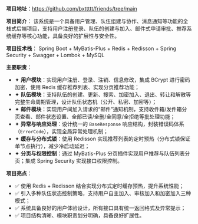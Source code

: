 **项目地址**：https://github.com/bxttttt/friends/tree/main

**项目简介**：
该系统是一个具备用户管理、队伍组建与协作、消息通知等功能的全栈式后端项目，支持用户注册登录、队伍的创建与加入、邮件式申请审批、推荐系统缓存等核心功能，具备良好的扩展性与安全性。

**项目技术栈**：
Spring Boot + MyBatis-Plus + Redis + Redisson + Spring Security + Swagger + Lombok + MySQL

**主要职责**：

- ✦ **用户模块**：实现用户注册、登录、注销、信息修改，集成 BCrypt 进行密码加密，使用 Redis 缓存推荐列表、实现分页推荐功能；
- ✦ **队伍模块**：支持队伍的创建、更新、搜索、加密加入、退出、转让和解散等完整生命周期管理，设计队伍状态机（公开、私密、加密等）；
- ✦ **邮件模块**：实现用户间加入请求的“邮件”通知机制，支持收件箱/发件箱分页查看、邮件状态设置、全部已读/全删/全同意/全拒绝等批处理功能；
- ✦ **异常与响应处理**：设计统一的 `BaseResponse` 响应结构，封装错误码体系（`ErrorCode`），实现全局异常处理机制；
- ✦ **缓存与分布式锁**：使用 Redisson 实现推荐列表的定时预热（分布式锁保证单节点执行），减少冷启动延迟；
- ✦ **分页与权限控制**：通过 MyBatis-Plus 分页插件实现用户推荐与队伍列表分页；集成 Spring Security 实现接口权限控制。

**项目亮点**：

- ✅ 使用 Redis + Redisson 结合实现分布式定时缓存预热，提升系统性能；
- ✅ 引入多种队伍状态控制策略，支持用户自主加入、审核加入和加密加入三种模式；
- ✅ 系统具备良好的用户体验设计，所有接口具有统一返回格式及异常提示；
- ✅ 项目结构清晰、模块职责划分明确，具备良好扩展性。